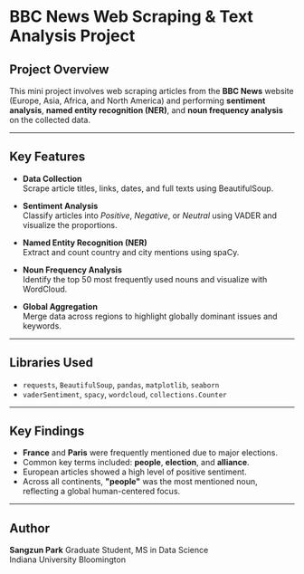 #  BBC News Web Scraping & Text Analysis Project

## Project Overview

This mini project involves web scraping articles from the **BBC News** website (Europe, Asia, Africa, and North America) and performing **sentiment analysis**, **named entity recognition (NER)**, and **noun frequency analysis** on the collected data.

---

##  Key Features

- **Data Collection**  
  Scrape article titles, links, dates, and full texts using BeautifulSoup.

- **Sentiment Analysis**  
  Classify articles into *Positive*, *Negative*, or *Neutral* using VADER and visualize the proportions.

- **Named Entity Recognition (NER)**  
  Extract and count country and city mentions using spaCy.

- **Noun Frequency Analysis**  
  Identify the top 50 most frequently used nouns and visualize with WordCloud.

- **Global Aggregation**  
  Merge data across regions to highlight globally dominant issues and keywords.

---

##  Libraries Used

- `requests`, `BeautifulSoup`, `pandas`, `matplotlib`, `seaborn`  
- `vaderSentiment`, `spacy`, `wordcloud`, `collections.Counter`

---

##  Key Findings

- **France** and **Paris** were frequently mentioned due to major elections.
- Common key terms included: **people**, **election**, and **alliance**.
- European articles showed a high level of positive sentiment.
- Across all continents, **"people"** was the most mentioned noun, reflecting a global human-centered focus.

---

##  Author

**Sangzun Park**
Graduate Student, MS in Data Science  
Indiana University Bloomington  